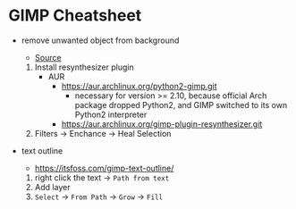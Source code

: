 # GIMP Cheatsheet

* remove unwanted object from background
  * [Source](http://templatetoaster.com/tutorials/gimp-resynthesizer-plugin/)

  1. Install resynthesizer plugin
     * AUR
       * <https://aur.archlinux.org/python2-gimp.git>
         * necessary for version >= 2.10, because official Arch package dropped Python2, and GIMP switched to its own Python2 interpreter
       * <https://aur.archlinux.org/gimp-plugin-resynthesizer.git>
  2. Filters -> Enchance -> Heal Selection

* text outline
  * <https://itsfoss.com/gimp-text-outline/>
  1. right click the text -> `Path from text`
  2. Add layer
  3. `Select` -> `From Path` -> `Grow` -> `Fill`
